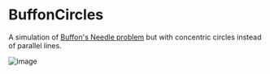 # BuffonCircles
A simulation of [Buffon's Needle problem](https://en.wikipedia.org/wiki/Buffon%27s_needle_problem) but with concentric circles instead of parallel lines.

![image](https://github.com/taylorychen/BuffonCircles/assets/95328002/25ccdde8-f6f0-4d6f-8b64-e7f207555b06)

